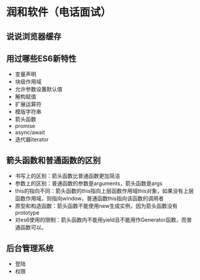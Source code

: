 # 润和软件（电话面试）

## 说说浏览器缓存

## 用过哪些ES6新特性
+ 变量声明
+ 块级作用域
+ 允许参数设置默认值
+ 解构赋值
+ 扩展运算符
+ 模版字符串
+ 箭头函数
+ promise
+ async/await
+ 迭代器iterator


## 箭头函数和普通函数的区别
+ 书写上的区别：箭头函数比普通函数更加简洁
+ 参数上的区别：普通函数的参数是arguments，箭头函数是args
+ this的指向不同：箭头函数的this指向上层函数作用域this对象，如果没有上层函数作用域，则指向window，普通函数this指向该函数的调用者
+ 原型和构造函数：箭头函数不能使用new生成实例，因为箭头函数没有prototype
+ 对es6使用的限制：箭头函数内不能用yield且不能用作Generator函数，而普通函数可以。

## 后台管理系统
+ 登陆
+ 权限